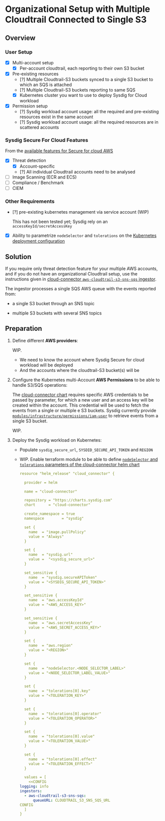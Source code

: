 # Organizational Setup with Multiple Cloudtrail Connected to Single S3

## Overview

### User Setup

- [X] Multi-account setup
  - [X] Per-account cloudtrail, each reporting to their own S3 bucket
- [X] Pre-existing resources
  - [?] Multiple Cloudtrail-S3 buckets synced to a single S3 bucket to which an SQS is attached
  - [?] Multiple Cloudtrail-S3 buckets reporting to same SQS
  - [X] Kubernetes cluster you want to use to deploy Sysdig for Cloud workload
- [X] Permission setup
  - [?] Sysdig workload account usage: all the required and pre-existing resources exist in the same account
  - [?] Sysdig workload account usage: all the required resources are in scattered accounts

### Sysdig Secure For Cloud Features

From the [available features for Secure for cloud AWS](https://docs.sysdig.com/en/docs/sysdig-secure/sysdig-secure-for-cloud/aws/#available-features)

- [X] Threat detection
  - [X] Account-specific
  - [?] All individual Cloudtrail accounts need to be analysed
- [ ] Image Scanning (ECR and ECS)
- [ ] Compliance / Benchmark
- [ ] CIEM

### Other Requirements

- [?] pre-existing kubernetes management vía service account (WIP)

  This has not been tested yet; Sysdig rely on an `accessKeyId/secretAccessKey`
  <!--
  Skip step 4 and remove `aws_access_key_id` and `aws_secret_access_key` parameters from `org_k8s_threat_reuse_cloudtrail` module
  -->

- [X] Ability to parametrize `nodeSelector` and `tolerations` on the [Kubernetes deployment configuration](https://charts.sysdig.com/charts/cloud-connector/#configuration)

## Solution

If you require only threat detection feature for your multiple AWS accounts, and if you do not have an organizational Cloudtrail setup, use the instructions given in [cloud-connector `aws-cloudtrail-s3-sns-sqs` ingestor](https://charts.sysdig.com/charts/cloud-connector/#ingestors).

The ingestor processes a single SQS AWS queue with the events reported from:

- a single S3 bucket through an SNS topic

- multiple S3 buckets with several SNS topics

## Preparation

1. Define different **AWS providers**:

    WIP.

    - We need to know the account where Sysdig Secure for cloud workload will be deployed
    - And the accounts where the cloudtrail-S3 bucket(s) will be
    <!--
       - Populate  `REGION`. Currently, same region is to be used
       - Because we are going to provision resources on multiple accounts, we're gonna use **two AWS providers**
           - `aws.s3` for s3-sns-sqs resources to be deployed. IAM user-credentials, to be used for k8s must also be in S3 account
           - `aws.sfc` for secure-for-cloud utility resources to be deployed

      ```terraform
      provider "aws" {
      alias = "s3"
      region = "<REGION>"
      ...
      }

      provider "aws" {
      alias = "sfc"
      region = "<REGION>"
      ...
      }
      ```
  -->

2. Prepare the **Helm provider** definition.

   1. Use the [cloud-connector chart](https://charts.sysdig.com/charts/cloud-connector/) to deploy the Sysdig workload.

   2. Configure [**Helm** Provider](https://registry.terraform.io/providers/hashicorp/helm/latest/docs) for **Kubernetes** cluster:

      For example:

      ```
      provider "helm" {
        kubernetes {
          config_path = "~/.kube/config"
        }
      }
      ```

3. Configure the Cloudtrail-S3-SNS-SQS setup

      WIP.

      Create an SQS queue that will subscribe to:

      - Single S3-SNS setup

        For more information, see the [one S3-SNS-SQS](https://github.com/sysdiglabs/terraform-aws-secure-for-cloud/tree/master/modules/infrastructure/cloudtrail_s3-sns-sqs) module.

      - Multiple S3 buckets with SNS topics

        We are working to provide a method to automatize this scenario.

    <!--
            1. Populate  `CLOUDTRAIL_S3_NAME`
               <br/>ex.:
                ```text
                cloudtrail_s3_name=cloudtrail-logging-237944556329
                ```
            2. Populate `CLOUDTRAIL_S3_FILTER_PREFIX` in order to ingest a specific-account. Otherwise, just remove its assignation
               <br/>ex.:
                ```text
                s3_event_notification_filter_prefix=cloudtrail/AWSLogs/237944556329
                ```

        ```terraform
        module "cloudtrail_s3_sns_sqs" {
          providers = {
            aws = aws.s3
          }
          source  = "sysdiglabs/secure-for-cloud/aws//modules/infrastructure/cloudtrail_s3-sns-sqs"
          cloudtrail_s3_name = "<CLOUDTRAIL_S3_NAME>"
          s3_event_notification_filter_prefix="<CLOUDTRAIL_S3_FILTER_PREFIX>"
        }
        ```
    -->

4. Configure the Kubernetes multi-Account **AWS Permissions** to be able to handle S3/SQS operations:

      The  [cloud-connector chart](https://charts.sysdig.com/charts/cloud-connector/)  requires specific AWS credentials to be passed by parameter, for which a new user and an access key will be created within the account. This credential will be used to fetch the events from a single or multiple e S3 buckets. Sysdig currently provide  [`modules/infrastructure/permissions/iam-user`](https://github.com/sysdiglabs/terraform-aws-secure-for-cloud/blob/master/modules/infrastructure/permissions/iam-user) to retrieve events from a single S3 bucket.

      WIP.

      <!--

        ```terraform
        module "multi-account" {
           providers = {
              aws = aws.s3
           }
           source  = "sysdiglabs/secure-for-cloud/aws//modules/infrastructure/permissions/iam-user"
           deploy_image_scanning         = false
           cloudtrail_s3_bucket_arn      = module.cloudtrail_s3_sns_sqs.cloudtrail_s3_arn
           cloudtrail_subscribed_sqs_arn = module.cloudtrail_s3_sns_sqs.cloudtrail_subscribed_sqs_arn
        }
        ```
        -->

5. Deploy the Sysdig workload on Kubernetes:

   - Populate  `sysdig_secure_url`, `SYSDID_SECURE_API_TOKEN` and `REGION`

   - WIP. Enable terraform module to be able to define [`nodeSelector` and `tolerations` parameters of the cloud-connector helm chart](https://charts.sysdig.com/charts/cloud-connector/#configuration)

     ```yaml
     resource "helm_release" "cloud_connector" {

       provider = helm

       name = "cloud-connector"

       repository = "https://charts.sysdig.com"
       chart      = "cloud-connector"

       create_namespace = true
       namespace        = "sysdig"

       set {
         name  = "image.pullPolicy"
         value = "Always"
       }

       set {
         name  = "sysdig.url"
         value =  "<sysdig_secure_url>"
       }

       set_sensitive {
         name  = "sysdig.secureAPIToken"
         value = "<SYSDIG_SECURE_API_TOKEN>"
       }

       set_sensitive {
         name  = "aws.accessKeyId"
         value = "<AWS_ACCESS_KEY>"
       }

       set_sensitive {
         name  = "aws.secretAccessKey"
         value = "<AWS_SECRET_ACCESS_KEY>"
       }

       set {
         name  = "aws.region"
         value = "<REGION>"
       }

       set {
         name  = "nodeSelector.<NODE_SELECTOR_LABEL>"
         value = "<NODE_SELECTOR_LABEL_VALUE>"
       }

       set {
         name  = "tolerations[0].key"
         value = "<TOLERATION_KEY>"
       }

       set {
         name  = "tolerations[0].operator"
         value = "<TOLERATION_OPERATOR>"
       }

       set {
         name  = "tolerations[0].value"
         value = "<TOLERATION_VALUE>"
       }

       set {
         name  = "tolerations[0].effect"
         value = "<TOLERATION_EFFECT>"
       }

       values = [
         <<CONFIG
     logging: info
     ingestors:
       - aws-cloudtrail-s3-sns-sqs:
           queueURL: CLOUDTRAIL_S3_SNS_SQS_URL
     CONFIG
       ]
     }
     ```
